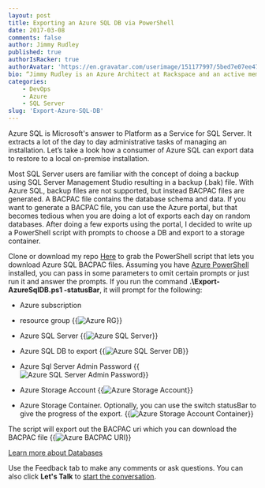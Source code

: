 ```yaml
---
layout: post
title: Exporting an Azure SQL DB via PowerShell
date: 2017-03-08
comments: false
author: Jimmy Rudley
published: true
authorIsRacker: true
authorAvatar: 'https://en.gravatar.com/userimage/151177997/5bed7e07ee47533cbd34b951d463bcb7.jpg'
bio: “Jimmy Rudley is an Azure Architect at Rackspace and an active member of the Azure community. He focuses on solving large and complex architecture and automation problems within Azure."
categories:
    - DevOps
    - Azure
    - SQL Server
slug: 'Export-Azure-SQL-DB' 
---
```

Azure SQL is Microsoft's answer to Platform as a Service for SQL Server. It extracts a lot of the day to day administrative tasks of managing an installation. Let’s take a look how a consumer of Azure SQL can export data to restore to a local on-premise installation.

<!--more-->

Most SQL Server users are familiar with the concept of doing a backup using SQL Server Management Studio resulting in a backup (.bak) file. With Azure SQL, backup files are not supported, but instead BACPAC files are generated. A BACPAC file contains the database schema and data. If you want to generate a BACPAC file, you can use the Azure portal, but that becomes tedious when you are doing a lot of exports each day on random databases. After doing a few exports using the portal, I decided to write up a PowerShell script with prompts to choose a DB and export to a storage container.

Clone or download my repo [Here](https://github.com/jrudley/export-AzureSqlDb) to grab the PowerShell script that lets you download Azure SQL BACPAC files. Assuming you have [Azure PowerShell](https://azure.microsoft.com/en-us/downloads/) installed, you can pass in some parameters to omit certain prompts or just run it and answer the prompts. If you run the command **.\Export-AzureSqlDB.ps1 -statusBar**, it will prompt for the following:

* Azure subscription

* resource group
{{<img src="/blog/Export-Azure-SQL-DB/selectrg.png" title="Azure RG" alt="Azure RG">}}
* Azure SQL Server
{{<img src="/blog/Export-Azure-SQL-DB/selectazuresqlserver.png" title="Azure SQL Server" alt="Azure SQL Server">}}
* Azure SQL DB to export
{{<img src="/blog/Export-Azure-SQL-DB/selectazuresqldb.png" title="Azure SQL Server DB" alt="Azure SQL Server DB">}}
* Azure Sql Server Admin Password
{{<img src="/blog/Export-Azure-SQL-DB/entersqladminpass.png" title="Azure SQL Server Admin Password" alt="Azure SQL Server Admin Password">}}
* Azure Storage Account
{{<img src="/blog/Export-Azure-SQL-DB/selectstorageacct.png" title="Azure Storage Account" alt="Azure Storage Account">}}
* Azure Storage Container. Optionally, you can use the switch statusBar to give the progress of the export.
{{<img src="/blog/Export-Azure-SQL-DB/selectstoragecontainer.png" title="Azure Storage Account Container" alt="Azure Storage Account Container">}}

The script will export out the BACPAC uri which you can download the BACPAC file
{{<img src="/blog/Export-Azure-SQL-DB/uri.png" title="Azure BACPAC URI" alt="Azure BACPAC URI">}}

<a class="cta red" id="cta" href="https://www.rackspace.com/dba-services">Learn more about Databases</a>

Use the Feedback tab to make any comments or ask questions. You can also click
**Let's Talk** to [start the conversation](https://www.rackspace.com/).
